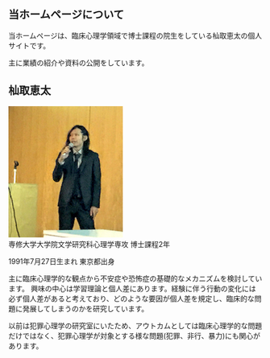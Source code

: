 <br />
<br />

## 当ホームページについて

当ホームページは、臨床心理学領域で博士課程の院生をしている杣取恵太の個人サイトです。

主に業績の紹介や資料の公開をしています。

## 杣取恵太

<p>
<img src="myPicture.jpg">
<br />
専修大学大学院文学研究科心理学専攻 博士課程2年

1991年7月27日生まれ 東京都出身

主に臨床心理学的な観点から不安症や恐怖症の基礎的なメカニズムを検討しています。
興味の中心は学習理論と個人差にあります。経験に伴う行動の変化には必ず個人差があると考えており、どのような要因が個人差を規定し、臨床的な問題に発展してしまうのかを研究しています。

以前は犯罪心理学の研究室にいたため、アウトカムとしては臨床心理学的な問題だけではなく、犯罪心理学が対象とする様な問題(犯罪、非行、暴力)にも関心があります。
</p>

